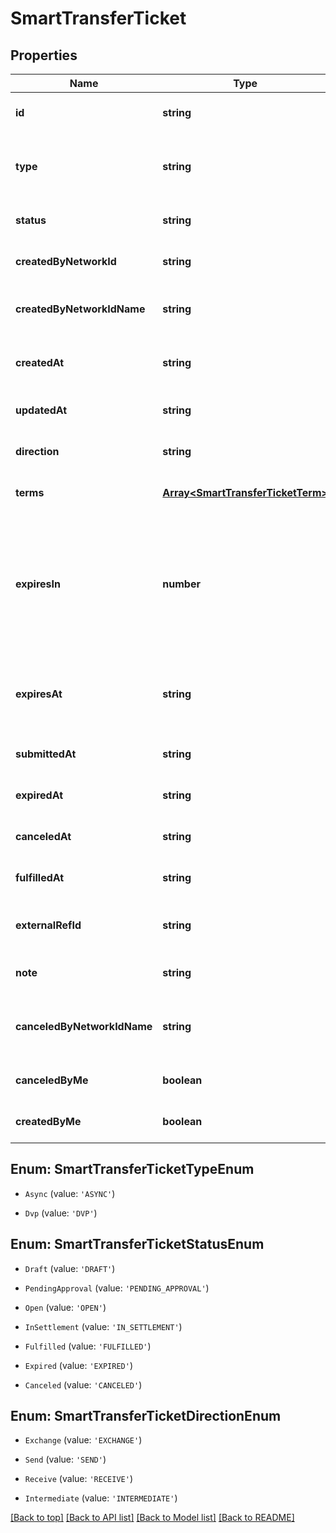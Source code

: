 # SmartTransferTicket

## Properties

|Name | Type | Description | Notes|
|------------ | ------------- | ------------- | -------------|
|**id** | **string** | Unique id of Smart Transfer ticket | [default to undefined]|
|**type** | **string** | Kind of Smart Transfer. Can be either &#x60;ASYNC&#x60; or &#x60;DVP&#x60; | [default to undefined]|
|**status** | **string** | Current status of Smart Transfer ticket | [default to undefined]|
|**createdByNetworkId** | **string** | ID of network profile that created ticket | [default to undefined]|
|**createdByNetworkIdName** | **string** | Name of network profile that created ticket | [default to undefined]|
|**createdAt** | **string** | Date and time at which the ticket is created. | [default to undefined]|
|**updatedAt** | **string** | Date and time of last ticket update. | [default to undefined]|
|**direction** | **string** | Direction of Smart Transfer. | [optional] [default to undefined]|
|**terms** | [**Array&lt;SmartTransferTicketTerm&gt;**](SmartTransferTicketTerm.md) | Ticket terms (legs) | [optional] [default to undefined]|
|**expiresIn** | **number** | Number of hours for expiration.This data is valid only it ticket not in DRAFT state and it will be used to calculate expiresAt value | [optional] [default to undefined]|
|**expiresAt** | **string** | Date and time at which the ticket will expire if no funding is performed. | [optional] [default to undefined]|
|**submittedAt** | **string** | Date and time when ticket is submitted. | [optional] [default to undefined]|
|**expiredAt** | **string** | Date and time when ticket is expired. | [optional] [default to undefined]|
|**canceledAt** | **string** | Date and time when ticket is canceled. | [optional] [default to undefined]|
|**fulfilledAt** | **string** | Date and time when ticket is fulfilled. | [optional] [default to undefined]|
|**externalRefId** | **string** | External Ref ID for Smart Transfer ticket. | [optional] [default to undefined]|
|**note** | **string** | Note | [optional] [default to undefined]|
|**canceledByNetworkIdName** | **string** | Name of network profile that canceled ticket | [optional] [default to undefined]|
|**canceledByMe** | **boolean** |  | [optional] [default to undefined]|
|**createdByMe** | **boolean** |  | [optional] [default to undefined]|


## Enum: SmartTransferTicketTypeEnum


* `Async` (value: `'ASYNC'`)

* `Dvp` (value: `'DVP'`)



## Enum: SmartTransferTicketStatusEnum


* `Draft` (value: `'DRAFT'`)

* `PendingApproval` (value: `'PENDING_APPROVAL'`)

* `Open` (value: `'OPEN'`)

* `InSettlement` (value: `'IN_SETTLEMENT'`)

* `Fulfilled` (value: `'FULFILLED'`)

* `Expired` (value: `'EXPIRED'`)

* `Canceled` (value: `'CANCELED'`)



## Enum: SmartTransferTicketDirectionEnum


* `Exchange` (value: `'EXCHANGE'`)

* `Send` (value: `'SEND'`)

* `Receive` (value: `'RECEIVE'`)

* `Intermediate` (value: `'INTERMEDIATE'`)





[[Back to top]](#) [[Back to API list]](../../README.md#documentation-for-api-endpoints) [[Back to Model list]](../../README.md#documentation-for-models) [[Back to README]](../../README.md)
